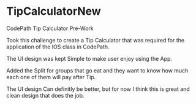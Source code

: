 # TipCalculatorNew

 CodePath Tip Calculator Pre-Work 
 
 Took this challenge to create a Tip Calculator that was required for the application of the IOS class in CodePath. 
 
 The UI design was kept Simple to make user enjoy using the App. 
 
 Added the Split for groups that go eat and they want to know how much each one of them will pay after Tip. 
 
 The UI design Can definitly be better, but for now I think this is great and clean design that does the job. 


